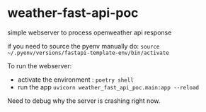 # weather-fast-api-poc

simple webserver to process openweather api response

if you need to source the pyenv manually do: `source ~/.pyenv/versions/fastapi-template-env/bin/activate`

To run the webserver: 
- activate the environment : `poetry shell`
- run the app `uvicorn weather_fast_api_poc.main:app --reload`

Need to debug why the server is crashing right now. 
